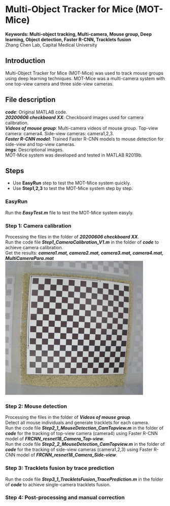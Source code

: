 # Multi-Object Tracker for Mice (MOT-Mice)
**Keywords: Multi-object tracking, Multi-camera, Mouse group, Deep learning, Object detection, Faster R-CNN, Tracklets fusion** <br>
Zhang Chen Lab, Capital Medical University

## Introduction
Multi-Object Tracker for Mice (MOT-Mice) was used to track mouse groups using deep learning techniques.
MOT-Mice was a multi-camera system with one top-view camera and three side-view cameras.

## File description
***code***: Original MATLAB code.  <br>
***20200606 checkboard XX***: Checkboard images used for camera calibration. <br>
***Videos of mouse group***: Multi-camera videos of mouse group. Top-view camera: camera4. Side-view cameras: camera1,2,3. <br>
***Faster R-CNN model***: Trained Faster R-CNN models to mouse detection for side-view and top-view cameras. <br>
***imgs***: Descriptional images.  <br>
MOT-Mice system was developed and tested in MATLAB R2019b.

## Steps
- Use **EasyRun** step to test the MOT-Mice system quickly. <br>
- Use **Step1,2,3** to test the MOT-Mice system step by step. <br>
### EasyRun
Run the ***EasyTest.m*** file to test the MOT-Mice system easyly.
### Step 1: Camera calibration
Processing the files in the folder of ***20200606 checkboard XX***. <br>
Run the code file ***Step1_CameraCalibration_V1.m*** in the folder of ***code*** to achieve camera calibration. <br>
Get the results: ***camera1.mat, camera2.mat, camera3.mat, camera4.mat, MultiCameraPara.mat***  <br>
![image](https://github.com/ZhangChenLab/Multi-Object-Tracker-for-Mice/blob/master/imgs/20200606132509-camera4.png)
### Step 2: Mouse detection
Processing the files in the folder of ***Videos of mouse group***. <br>
Detect all mouse individuals and generate tracklets for each camera.  <br>
Run the code file ***Step2_1_MouseDetection_CamTopview.m*** in the folder of ***code*** for the tracking of top-view camera (camera4) using Faster R-CNN model of ***FRCNN_resnet18_Camera_Top-view***.  <br>
Run the code file ***Step2_2_MouseDetection_CamTopview.m*** in the folder of ***code*** for the tracking of side-view cameras (camera1,2,3) using Faster R-CNN model of ***FRCNN_resnet18_Camera_Side-view***.  <br>
### Step 3: Tracklets fusion by trace prediction
Run the code file ***Step3_1_TrackletsFusion_TracePrediction.m*** in the folder of ***code*** to achieve single-camera tracklets fusion. <br>
### Step 4: Post-processing and manual correction
